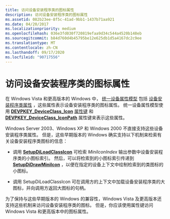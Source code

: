 ```yaml
---
title: 访问设备安装程序类的图标属性
description: 访问设备安装程序类的图标属性
ms.assetid: 082b23ee-8f5c-41ad-9bb1-1437b71aa921
ms.date: 04/20/2017
ms.localizationpriority: medium
ms.openlocfilehash: 036e3fd030f720819efaa9d34c544a4520b148eb
ms.sourcegitcommit: b84d760d4b45795be12e625db1d5a4167dc2c9ee
ms.translationtype: MT
ms.contentlocale: zh-CN
ms.lasthandoff: 09/17/2020
ms.locfileid: "90717556"
---
```

# <a name="accessing-icon-properties-of-a-device-setup-class"></a>访问设备安装程序类的图标属性


在 Windows Vista 和更高版本的 Windows 中， [统一设备属性模型](unified-device-property-model--windows-vista-and-later-.md) 包括 [设备安装程序类属性](accessing-device-setup-class-properties.md) ，这些属性表示设备安装程序类的图标属性。 统一设备属性模型使用 [**DEVPKEY_DeviceClass_Icon**](./devpkey-deviceclass-icon.md) [属性键](property-keys.md) 和 [**DEVPKEY_DeviceClass_IconPath**](./devpkey-deviceclass-iconpath.md) 属性键来表示这些属性。

Windows Server 2003、Windows XP 和 Windows 2000 不直接支持这些设备安装程序类属性。 但是，这些早期版本的 Windows 确实支持以下机制来检索有关设备安装程序类图标的信息：

-   调用 [**SetupDiLoadClassIcon**](/windows/win32/api/setupapi/nf-setupapi-setupdiloadclassicon) 可检索 *MiniIconIndex* 输出参数中设备安装程序类的小图标索引。 然后，可以将检索到的小图标索引传递到 [**SetupDiDrawMiniIcon**](/windows/win32/api/setupapi/nf-setupapi-setupdidrawminiicon) ，以便在指定的设备上下文中绘制检索到的类图标的小图标。

-   调用 SetupDiLoadClassIcon 可在调用方的上下文中加载设备安装程序类的大图标，并向调用方返回大图标的句柄。

为了保持与这些早期版本的 Windows 的兼容性，Windows Vista 及更高版本还支持这些机制来访问设备安装程序类的图标。 但是，你应该使用属性键访问 Windows Vista 和更高版本中的图标属性。

 

